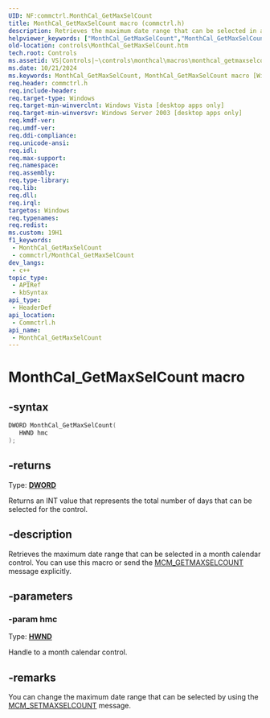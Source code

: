 ```yaml
---
UID: NF:commctrl.MonthCal_GetMaxSelCount
title: MonthCal_GetMaxSelCount macro (commctrl.h)
description: Retrieves the maximum date range that can be selected in a month calendar control. You can use this macro or send the MCM_GETMAXSELCOUNT message explicitly.
helpviewer_keywords: ["MonthCal_GetMaxSelCount","MonthCal_GetMaxSelCount macro [Windows Controls]","_win32_MonthCal_GetMaxSelCount","_win32_MonthCal_GetMaxSelCount_cpp","commctrl/MonthCal_GetMaxSelCount","controls.MonthCal_GetMaxSelCount","controls._win32_MonthCal_GetMaxSelCount"]
old-location: controls\MonthCal_GetMaxSelCount.htm
tech.root: Controls
ms.assetid: VS|Controls|~\controls\monthcal\macros\monthcal_getmaxselcount.htm
ms.date: 10/21/2024
ms.keywords: MonthCal_GetMaxSelCount, MonthCal_GetMaxSelCount macro [Windows Controls], _win32_MonthCal_GetMaxSelCount, _win32_MonthCal_GetMaxSelCount_cpp, commctrl/MonthCal_GetMaxSelCount, controls.MonthCal_GetMaxSelCount, controls._win32_MonthCal_GetMaxSelCount
req.header: commctrl.h
req.include-header: 
req.target-type: Windows
req.target-min-winverclnt: Windows Vista [desktop apps only]
req.target-min-winversvr: Windows Server 2003 [desktop apps only]
req.kmdf-ver: 
req.umdf-ver: 
req.ddi-compliance: 
req.unicode-ansi: 
req.idl: 
req.max-support: 
req.namespace: 
req.assembly: 
req.type-library: 
req.lib: 
req.dll: 
req.irql: 
targetos: Windows
req.typenames: 
req.redist: 
ms.custom: 19H1
f1_keywords:
 - MonthCal_GetMaxSelCount
 - commctrl/MonthCal_GetMaxSelCount
dev_langs:
 - c++
topic_type:
 - APIRef
 - kbSyntax
api_type:
 - HeaderDef
api_location:
 - Commctrl.h
api_name:
 - MonthCal_GetMaxSelCount
---
```


# MonthCal_GetMaxSelCount macro

## -syntax

```cpp
DWORD MonthCal_GetMaxSelCount(
   HWND hmc
);
```

## -returns

Type: **[DWORD](/windows/desktop/winprog/windows-data-types)**

Returns an INT value that represents the total number of days that can be selected for the control.


## -description

Retrieves the maximum date range that can be selected in a month calendar control. You can use this macro or send the <a href="/windows/desktop/Controls/mcm-getmaxselcount">MCM_GETMAXSELCOUNT</a> message explicitly.

## -parameters

### -param hmc

Type: <b><a href="/windows/desktop/WinProg/windows-data-types">HWND</a></b>

Handle to a month calendar control.

## -remarks

You can change the maximum date range that can be selected by using the <a href="/windows/desktop/Controls/mcm-setmaxselcount">MCM_SETMAXSELCOUNT</a> message.
